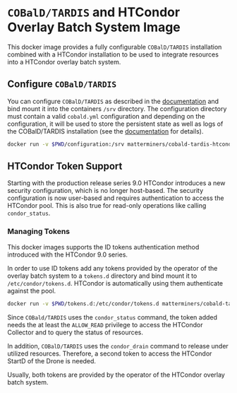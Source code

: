 # `COBalD/TARDIS` and HTCondor Overlay Batch System Image

This docker image provides a fully configurable `COBalD/TARDIS` installation combined with a HTCondor installation to be
used to integrate resources into a HTCondor overlay batch system.

## Configure `COBalD/TARDIS`

You can configure `COBalD/TARDIS` as described in the [documentation](https://cobald-tardis.readthedocs.io/en/latest/) 
and bind mount it into the containers `/srv` directory. The configuration directory must contain a valid `cobald.yml` 
configuration and depending on the configuration, it will be used to store the persistent state as well as logs of the 
COBalD/TARDIS installation (see the [documentation](https://cobald-tardis.readthedocs.io/en/latest/) for details). 

```bash
docker run -v $PWD/configuration:/srv matterminers/cobald-tardis-htcondor:latest
```

## HTCondor Token Support

Starting with the production release series 9.0 HTCondor introduces a new security configuration, which is no longer 
host-based. The security configuration is now user-based and requires authentication to access the HTCondor pool. This
is also true for read-only operations like calling `condor_status`.

### Managing Tokens
This docker images supports the ID tokens authentication method introduced with the HTCondor 9.0 series. 

In order to use ID tokens add any tokens provided by the operator of the overlay batch system to a `tokens.d` directory
and bind mount it to `/etc/condor/tokens.d`. HTCondor is automatically using them authenticate against the pool.

```bash
docker run -v $PWD/tokens.d:/etc/condor/tokens.d matterminers/cobald-tardis-htcondor:latest
```

Since `COBald/TARDIS` uses the `condor_status` command, the token added needs the at least the `ALLOW_READ` privilege to 
access the HTCondor Collector and to query the status of resources.

In addition, `COBalD/TARDIS` uses the `condor_drain` command to release under utilized resources. Therefore, a second 
token to access the HTCondor StartD of the Drone is needed.

Usually, both tokens are provided by the operator of the HTCondor overlay batch system.
